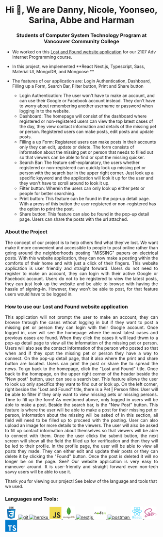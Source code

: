 <h1 align="center">Hi 👋, We are Danny, Nicole, Yoonseo, Sarina, Abbe and Harman</h1>
<h3 align="center">Students of Computer System Technology Program at Vancouver Community College</h3>

- We worked on this [Lost and Found website application](https://github.com/Flaminglets/LostAndFoundApp) for our 2107 Adv Internet Programming course.

- In this project, we implemented **React Next.js, Typescript, Sass, Material UI, MongoDB, and Mongoose **

- The features of our application are: Login Authentication, Dashboard, Filling up a Form, Search Bar, Filter button, Print and Share button

   -  Login Authentication: The user won't have to make an account, and can use their Google or Facebook account instead. They don't have to worry about remembering another username or password when logging in to the website.
   -  Dashboard: The homepage will consist of the dashboard where registered or non-registered users can view the top latest cases of the day, they view contact information and details of the missing pet or person. Registered users can make posts, edit posts and update posts.
   -  Filling a up Form: Registered users can make posts in their accounts only they can edit, update or delete. The form consists of information about the missing pet or person that needs to filled out so that viewers can be able to find or spot the missing quicker.
   -  Search Bar: The feature self-explanatory, the users whether registered or non-registered can quickly look up missing pet or person with the search bar in the upper right corner. Just look up a specific keyword and the application will look it up for the user and they won't have to scroll around to look it up.
   -  Filter button: Wherein the users can only look up either pets or people for better searching.
   -  Print button: This feature can be found in the pop-up detail page. With a press of this button the user registered or non-registered has the option to print the post.
   -  Share button: This feature can also be found in the pop-up detail page. Users can share the posts with the url attached.

<h3 align="left">About the Project</h3>
<p align="justify">
   The concept of our project is to help others find what they've lost. We want make it more convenient and accessible to people to post online rather than going around      the neighborhoods posting "MISSING" papers on electrical posts. With this website application, they can now make a posting within the comforts of their home and with just a        click of their fingers.
   This website application is user friendly and straight forward. Users do not need to register to make an account, they can login with their active Google or Facebook account. Users do not to be registered to view the latest posts, they can just look up the website and be able to browse with having the hassle of signing-in. However, they won't be able to post, for that feature users would have to be logged in.
</p>

<h3 align="left">How to use our Lost and Found website application</h3>
<p align="justify">
   This application will not prompt the user to make an account, they can browse through the cases wthout logging in but if they want to post a missing pet or person they can login with their Google account. Once logged in, user will see the homepage where the most latest cases and previous cases are found. When they click the cases it will lead thwm to a pop-up detail page to view all the information of the missing pet or person. Users will also see the contact information of the person who posted so that when and if they spot the missing pet or person they have a way to connect. On the pop-up detail page, that it also where the print and share button are located. Users can print the post or share the to spread the news.
   To go back to the homepage, click the "Lost and Found" title. Once back to the homepage, on the upper right corner of the header beside the "New post" button, user can see a search bar. This feature allows the user to look up only specifics they want to find out or look up. On the left corner, right beside the "Lost and Found" title, there is a Pet | Person filter. User will be able to filter if they only want to view missing pets or missing persons.
   Time to fill up the form! As mentioned above, only logged in users will be able to make a post. Beside the search bar, is the "New Post" button. This feature is where the user will be able to make a post for their missing pet or person, information about the missing will be asked of in this section, all field will need to be filled up to proceed with the posting. User can also upload an image for more details to the viewers. The user will also be asked to fill up contact information about themselves so that viewers will be able to connect with them. Once the user clicks the submit button, the next screen will show all the field the filled up for verification and then they will be led to their profile. 
   In the profile page, the user will be able to view all posts they made. They can either edit and update their posts or they can delete it by clicking the "Found" button. Once the post is deleted it will no longer be on the page.
   See? Our website application is very easy to maneuver around. It is user-friendly and straight forward even non-tech savvy users will be able to use it.
   
   Thank you for viewing our project! See below of the language and tools that we used.
</p>

<h3 align="left">Languages and Tools:</h3>
<p align="left"> <a href="https://www.w3schools.com/css/" target="_blank" rel="noreferrer"> <img src="https://raw.githubusercontent.com/devicons/devicon/master/icons/css3/css3-original-wordmark.svg" alt="css3" width="40" height="40"/> </a> <a href="https://git-scm.com/" target="_blank" rel="noreferrer"> <img src="https://www.vectorlogo.zone/logos/git-scm/git-scm-icon.svg" alt="git" width="40" height="40"/> </a> <a href="https://heroku.com" target="_blank" rel="noreferrer"> <img src="https://www.vectorlogo.zone/logos/heroku/heroku-icon.svg" alt="heroku" width="40" height="40"/> </a> <a href="https://developer.mozilla.org/en-US/docs/Web/JavaScript" target="_blank" rel="noreferrer"> <img src="https://raw.githubusercontent.com/devicons/devicon/master/icons/javascript/javascript-original.svg" alt="javascript" width="40" height="40"/> </a> <a href="https://www.mongodb.com/" target="_blank" rel="noreferrer"> <img src="https://raw.githubusercontent.com/devicons/devicon/master/icons/mongodb/mongodb-original-wordmark.svg" alt="mongodb" width="40" height="40"/> </a> <a href="https://nextjs.org/" target="_blank" rel="noreferrer"> <img src="https://cdn.worldvectorlogo.com/logos/nextjs-2.svg" alt="nextjs" width="40" height="40"/> </a> <a href="https://nodejs.org" target="_blank" rel="noreferrer"> <img src="https://raw.githubusercontent.com/devicons/devicon/master/icons/nodejs/nodejs-original-wordmark.svg" alt="nodejs" width="40" height="40"/> </a> <a href="https://postman.com" target="_blank" rel="noreferrer"> <img src="https://www.vectorlogo.zone/logos/getpostman/getpostman-icon.svg" alt="postman" width="40" height="40"/> </a> <a href="https://reactjs.org/" target="_blank" rel="noreferrer"> <img src="https://raw.githubusercontent.com/devicons/devicon/master/icons/react/react-original-wordmark.svg" alt="react" width="40" height="40"/> </a> <a href="https://sass-lang.com" target="_blank" rel="noreferrer"> <img src="https://raw.githubusercontent.com/devicons/devicon/master/icons/sass/sass-original.svg" alt="sass" width="40" height="40"/> </a> <a href="https://www.typescriptlang.org/" target="_blank" rel="noreferrer"> <img src="https://raw.githubusercontent.com/devicons/devicon/master/icons/typescript/typescript-original.svg" alt="typescript" width="40" height="40"/> </a> 
</p>
